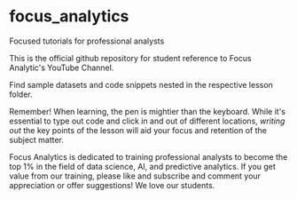 # focus_analytics
Focused tutorials for professional analysts

This is the official github repository for student reference to Focus Analytic's YouTube Channel. 

Find sample datasets and code snippets nested in the respective lesson folder. 

Remember! When learning, the pen is mightier than the keyboard. While it's essential to type out code and click in and out of different locations, *writing out* the key points of the lesson will aid your focus and retention of the subject matter. 

Focus Analytics is dedicated to training professional analysts to become the top 1% in the field of data science, AI, and predictive analytics. 
If you get value from our training, please like and subscribe and comment your appreciation or offer suggestions! We love our students. 

